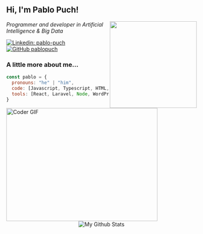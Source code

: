 <h2> Hi, I'm Pablo Puch!</h2>

<img align='right' src="https://media.giphy.com/media/M9gbBd9nbDrOTu1Mqx/giphy.gif" width="230">

<p><em>Programmer and developer in Artificial Intelligence & Big Data</em></p>

[![Linkedin: pablo-puch](https://img.shields.io/badge/-pablopuch-blue?style=flat-square&logo=Linkedin&logoColor=white&link=https://www.linkedin.com/in/pablo-puch/)](https://www.linkedin.com/in/pablo-puch/)
[![GitHub pablopuch](https://img.shields.io/github/followers/pablopuch?label=follow&style=social)](https://github.com/pablopuch)


### A little more about me...  

```javascript
const pablo = {
  pronouns: "he" | "him",
  code: [Javascript, Typescript, HTML, CSS, Python, Java, PHP],
  tools: [React, Laravel, Node, WordPress, Prestashop, Docker],
}
```


<img align="left" src="https://media.giphy.com/media/SWoSkN6DxTszqIKEqv/giphy.gif" alt="Coder GIF" width="400" height="300">


<br>
<p align="center">
<img align="center" src="https://github-readme-stats.vercel.app/api/top-langs/?username=pablopuch&layout=compact&theme=radical" alt="My Github Stats">
</p>






